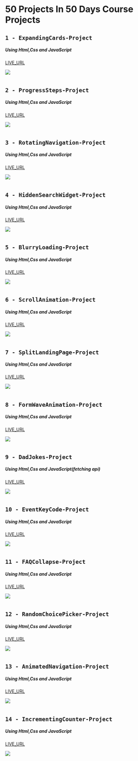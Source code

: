 # 50 Projects In 50 Days Course Projects

## `1 - ExpandingCards-Project`

##### Using Html,Css and JavaScript

[LIVE_URL](https://tm-expanding-cards-dova.netlify.app/)

![](images/ExpandingCards.png)

#

## `2 - ProgressSteps-Project`

##### Using Html,Css and JavaScript

[LIVE_URL](https://tm-progress-steps-dova.netlify.app/)

![](images/ProgressSteps.png)

#

## `3 - RotatingNavigation-Project`

##### Using Html,Css and JavaScript

[LIVE_URL](https://tm-rotating-navigation-dova.netlify.app/)

![](images/RotationgNavigation.png)

#

## `4 - HiddenSearchWidget-Project`

##### Using Html,Css and JavaScript

[LIVE_URL](https://tm-hidden-search-widget-dova.netlify.app/)

![](images/HiddenSearchWidget.png)

#

## `5 - BlurryLoading-Project`

##### Using Html,Css and JavaScript

[LIVE_URL](https://tm-blurry-loading-dova.netlify.app/)

![](images/BlurryLoading.png)

#

## `6 - ScrollAnimation-Project`

##### Using Html,Css and JavaScript

[LIVE_URL](https://tm-scroll-animation-dova.netlify.app/)

![](images/ScrollAnimation.png)

#

## `7 - SplitLandingPage-Project`

##### Using Html,Css and JavaScript

[LIVE_URL](https://tm-split-landing-page-dova.netlify.app/)

![](images/SplitLandingPage.png)

#

## `8 - FormWaveAnimation-Project`

##### Using Html,Css and JavaScript

[LIVE_URL](https://tm-form-wave-animation-dova.netlify.app/)

![](images/FormWaveAnimation.png)

#

## `9 - DadJokes-Project`

##### Using Html,Css and JavaScript(fetching api)

[LIVE_URL](https://tm-dad-jokes-dova.netlify.app/)

![](images/DadJokes.png)

#

## `10 - EventKeyCode-Project`

##### Using Html,Css and JavaScript

[LIVE_URL](https://tm-event-key-codes-dova.netlify.app/)

![](images/EventKeyCodes.png)

#

## `11 - FAQCollapse-Project`

##### Using Html,Css and JavaScript

[LIVE_URL](https://tm-faq-collapse-dova.netlify.app/)

![](images/FAQCollapse.png)

#

## `12 - RandomChoicePicker-Project`

##### Using Html,Css and JavaScript

[LIVE_URL](https://tm-random-choice-picker-dova.netlify.app/)

![](images/RandomChoicePicker.png)

#

## `13 - AnimatedNavigation-Project`

##### Using Html,Css and JavaScript

[LIVE_URL](https://tm-animated-navigation-dova.netlify.app/)

![](images/AnimatedNavigation.png)

#

## `14 - IncrementingCounter-Project`

##### Using Html,Css and JavaScript

[LIVE_URL](https://tm-incrementing-counter-dova.netlify.app/)

![](images/IncrementingCounter.png)
